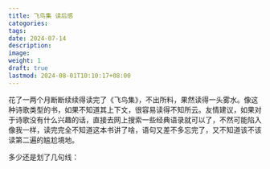 ```yaml
---
title: 飞鸟集 读后感
catogories: 
tags: 
date: 2024-07-14
description: 
image: 
weight: 1
draft: true
lastmod: 2024-08-01T10:10:17+08:00
---
```

花了一两个月断断续续得读完了《飞鸟集》，不出所料，果然读得一头雾水。像这种诗歌类型的书，如果不知道其上下文，很容易读得不知所云。友情建议，如果对于诗歌没有什么兴趣的话，直接去网上搜索一些经典语录就可以了，不然可能陷入像我一样，读完完全不知道这本书讲了啥，语句又差不多忘完了，又不知道该不该读第二遍的尴尬境地。

多少还是划了几句线：

